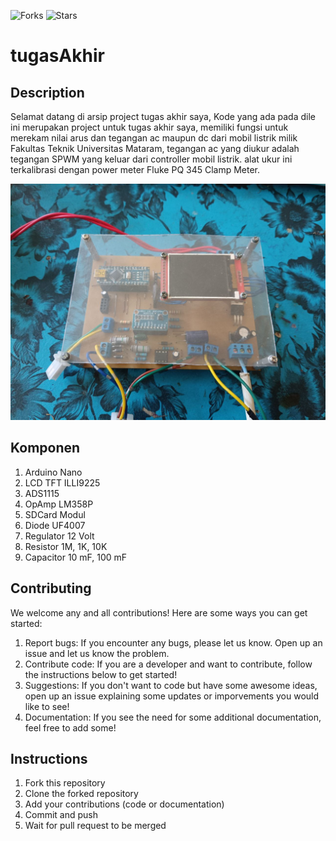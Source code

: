 ![Forks](https://img.shields.io/badge/forks-44-blue)
![Stars](https://img.shields.io/badge/stars-13-yellow)
# tugasAkhir

## Description
Selamat datang di arsip project tugas akhir saya, Kode yang ada pada dile ini merupakan project untuk tugas akhir saya, memiliki fungsi untuk merekam nilai arus dan tegangan ac maupun dc dari mobil listrik milik Fakultas Teknik Universitas Mataram, tegangan ac yang diukur adalah tegangan SPWM yang keluar dari controller mobil listrik. alat ukur ini terkalibrasi dengan power meter Fluke PQ 345 Clamp Meter.

![Skema Alat](Image/alat-ukur.jpg)

## Komponen
1. Arduino Nano
2. LCD TFT ILLI9225
3. ADS1115
4. OpAmp LM358P
5. SDCard Modul
6. Diode UF4007
7. Regulator 12 Volt
8. Resistor 1M, 1K, 10K
9. Capacitor 10 mF, 100 mF

## Contributing
We welcome any and all contributions! Here are some ways you can get started:
1. Report bugs: If you encounter any bugs, please let us know. Open up an issue and let us know the problem.
2. Contribute code: If you are a developer and want to contribute, follow the instructions below to get started!
3. Suggestions: If you don't want to code but have some awesome ideas, open up an issue explaining some updates or imporvements you would like to see!
4. Documentation: If you see the need for some additional documentation, feel free to add some!

## Instructions
1. Fork this repository
2. Clone the forked repository
3. Add your contributions (code or documentation)
4. Commit and push
5. Wait for pull request to be merged

